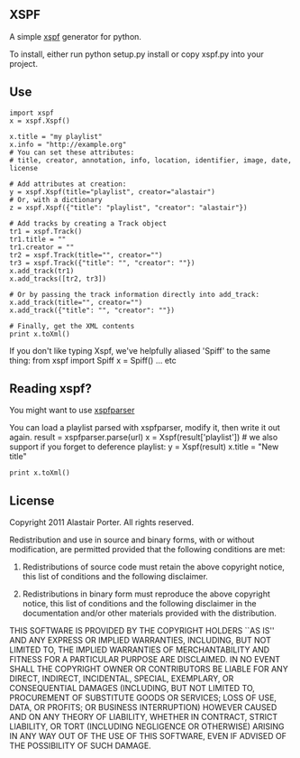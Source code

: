 XSPF
----
A simple [xspf](http://xspf.org) generator for python.

To install, either run
    python setup.py install
or copy xspf.py into your project.

Use
---
    import xspf
    x = xspf.Xspf()

    x.title = "my playlist"
    x.info = "http://example.org"
    # You can set these attributes:
    # title, creator, annotation, info, location, identifier, image, date, license

    # Add attributes at creation:
    y = xspf.Xspf(title="playlist", creator="alastair")
    # Or, with a dictionary
    z = xspf.Xspf({"title": "playlist", "creator": "alastair"})

    # Add tracks by creating a Track object
    tr1 = xspf.Track()
    tr1.title = ""
    tr1.creator = ""
    tr2 = xspf.Track(title="", creator="")
    tr3 = xspf.Track({"title": "", "creator": ""})
    x.add_track(tr1)
    x.add_tracks([tr2, tr3])

    # Or by passing the track information directly into add_track:
    x.add_track(title="", creator="")
    x.add_track({"title": "", "creator": ""})

    # Finally, get the XML contents
    print x.toXml()

If you don't like typing Xspf, we've helpfully aliased 'Spiff' to the same thing:
    from xspf import Spiff
    x = Spiff()
    ... etc

Reading xspf?
-------------
You might want to use [xspfparser](https://github.com/jwheare/xspfparser)

You can load a playlist parsed with xspfparser, modify it, then write it out again.
    result = xspfparser.parse(url)
    x = Xspf(result['playlist'])
    # we also support if you forget to deference playlist:
    y = Xspf(result)
    x.title = "New title"

    print x.toXml()

License
-------
Copyright 2011 Alastair Porter. All rights reserved.

Redistribution and use in source and binary forms, with or without modification, are
permitted provided that the following conditions are met:

   1. Redistributions of source code must retain the above copyright notice, this list of
      conditions and the following disclaimer.

   2. Redistributions in binary form must reproduce the above copyright notice, this list
      of conditions and the following disclaimer in the documentation and/or other materials
      provided with the distribution.

THIS SOFTWARE IS PROVIDED BY THE COPYRIGHT HOLDERS ``AS IS'' AND ANY EXPRESS OR IMPLIED
WARRANTIES, INCLUDING, BUT NOT LIMITED TO, THE IMPLIED WARRANTIES OF MERCHANTABILITY AND
FITNESS FOR A PARTICULAR PURPOSE ARE DISCLAIMED. IN NO EVENT SHALL THE COPYRIGHT OWNER OR
CONTRIBUTORS BE LIABLE FOR ANY DIRECT, INDIRECT, INCIDENTAL, SPECIAL, EXEMPLARY, OR
CONSEQUENTIAL DAMAGES (INCLUDING, BUT NOT LIMITED TO, PROCUREMENT OF SUBSTITUTE GOODS OR
SERVICES; LOSS OF USE, DATA, OR PROFITS; OR BUSINESS INTERRUPTION) HOWEVER CAUSED AND ON
ANY THEORY OF LIABILITY, WHETHER IN CONTRACT, STRICT LIABILITY, OR TORT (INCLUDING
NEGLIGENCE OR OTHERWISE) ARISING IN ANY WAY OUT OF THE USE OF THIS SOFTWARE, EVEN IF
ADVISED OF THE POSSIBILITY OF SUCH DAMAGE.

